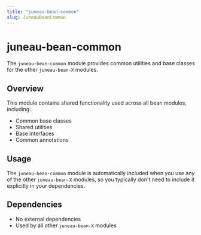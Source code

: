 ```yaml
---
title: "juneau-bean-common"
slug: JuneauBeanCommon
---
```


# juneau-bean-common

The `juneau-bean-common` module provides common utilities and base classes for the other `juneau-bean-X` modules.

## Overview

This module contains shared functionality used across all bean modules, including:

- Common base classes
- Shared utilities
- Base interfaces
- Common annotations

## Usage

The `juneau-bean-common` module is automatically included when you use any of the other `juneau-bean-X` modules, so you typically don't need to include it explicitly in your dependencies.

## Dependencies

- No external dependencies
- Used by all other `juneau-bean-X` modules
